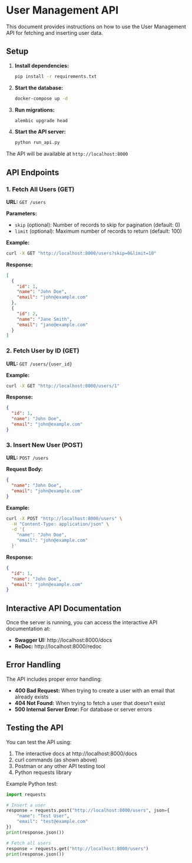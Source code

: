 # User Management API

This document provides instructions on how to use the User Management API for fetching and inserting user data.

## Setup

1. **Install dependencies:**
   ```bash
   pip install -r requirements.txt
   ```

2. **Start the database:**
   ```bash
   docker-compose up -d
   ```

3. **Run migrations:**
   ```bash
   alembic upgrade head
   ```

4. **Start the API server:**
   ```bash
   python run_api.py
   ```

The API will be available at `http://localhost:8000`

## API Endpoints

### 1. Fetch All Users (GET)
**URL:** `GET /users`

**Parameters:**
- `skip` (optional): Number of records to skip for pagination (default: 0)
- `limit` (optional): Maximum number of records to return (default: 100)

**Example:**
```bash
curl -X GET "http://localhost:8000/users?skip=0&limit=10"
```

**Response:**
```json
[
  {
    "id": 1,
    "name": "John Doe",
    "email": "john@example.com"
  },
  {
    "id": 2,
    "name": "Jane Smith",
    "email": "jane@example.com"
  }
]
```

### 2. Fetch User by ID (GET)
**URL:** `GET /users/{user_id}`

**Example:**
```bash
curl -X GET "http://localhost:8000/users/1"
```

**Response:**
```json
{
  "id": 1,
  "name": "John Doe",
  "email": "john@example.com"
}
```

### 3. Insert New User (POST)
**URL:** `POST /users`

**Request Body:**
```json
{
  "name": "John Doe",
  "email": "john@example.com"
}
```

**Example:**
```bash
curl -X POST "http://localhost:8000/users" \
  -H "Content-Type: application/json" \
  -d '{
    "name": "John Doe",
    "email": "john@example.com"
  }'
```

**Response:**
```json
{
  "id": 1,
  "name": "John Doe",
  "email": "john@example.com"
}
```

## Interactive API Documentation

Once the server is running, you can access the interactive API documentation at:
- **Swagger UI:** http://localhost:8000/docs
- **ReDoc:** http://localhost:8000/redoc

## Error Handling

The API includes proper error handling:

- **400 Bad Request:** When trying to create a user with an email that already exists
- **404 Not Found:** When trying to fetch a user that doesn't exist
- **500 Internal Server Error:** For database or server errors

## Testing the API

You can test the API using:
1. The interactive docs at http://localhost:8000/docs
2. curl commands (as shown above)
3. Postman or any other API testing tool
4. Python requests library

Example Python test:
```python
import requests

# Insert a user
response = requests.post("http://localhost:8000/users", json={
    "name": "Test User",
    "email": "test@example.com"
})
print(response.json())

# Fetch all users
response = requests.get("http://localhost:8000/users")
print(response.json())
```